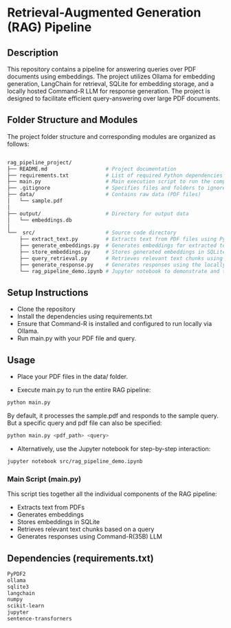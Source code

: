 # Retrieval-Augmented Generation (RAG) Pipeline

## Description

This repository contains a pipeline for answering queries over PDF documents using embeddings. The project utilizes Ollama for 
embedding generation, LangChain for retrieval, SQLite for embedding storage, and a locally hosted Command-R LLM for response 
generation. The project is designed to facilitate efficient query-answering over large PDF documents.

## Folder Structure and Modules

The project folder structure and corresponding modules are organized as follows:

```bash

rag_pipeline_project/
├── README.md                   # Project documentation
├── requirements.txt            # List of required Python dependencies
├── main.py                     # Main execution script to run the complete workflow
├── .gitignore                  # Specifies files and folders to ignore in Git
├── data/                       # Contains raw data (PDF files)
│   └── sample.pdf
│
├── output/                     # Directory for output data
│   └── embeddings.db
│
└──  src/                       # Source code directory
    ├── extract_text.py         # Extracts text from PDF files using PyPDF2
    ├── generate_embeddings.py  # Generates embeddings for extracted text using Ollama
    ├── store_embeddings.py     # Stores generated embeddings in SQLite
    ├── query_retrieval.py      # Retrieves relevant text chunks using cosine similarity
    ├── generate_response.py    # Generates responses using the locally hosted Command-R LLM
    └── rag_pipeline_demo.ipynb # Jupyter notebook to demonstrate and test the RAG pipeline interactively
```

## Setup Instructions
- Clone the repository
- Install the dependencies using requirements.txt
- Ensure that Command-R is installed and configured to run locally via Ollama.
- Run main.py with your PDF file and query.

## Usage

- Place your PDF files in the data/ folder.

- Execute main.py to run the entire RAG pipeline:
```bash
python main.py
```
By default, it processes the sample.pdf and responds to the sample query.
But a specific query and pdf file can also be specified:
```bash
python main.py <pdf_path> <query>
```

- Alternatively, use the Jupyter notebook for step-by-step interaction:
```bash
jupyter notebook src/rag_pipeline_demo.ipynb
```
### Main Script (main.py)

This script ties together all the individual components of the RAG pipeline:

- Extracts text from PDFs
- Generates embeddings
- Stores embeddings in SQLite
- Retrieves relevant text chunks based on a query
- Generates responses using Command-R(35B) LLM

## Dependencies (requirements.txt)
```bash
PyPDF2
ollama
sqlite3
langchain
numpy
scikit-learn
jupyter
sentence-transforners
```

